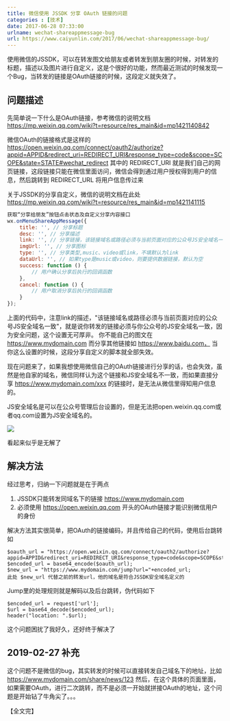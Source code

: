 ```yaml
---
title: 微信使用 JSSDK 分享 OAuth 链接的问题  
categories : [技术]  
date: 2017-06-28 07:33:00  
urlname: wechat-shareappmessage-bug  
url: https://www.caiyunlin.com/2017/06/wechat-shareappmessage-bug/
---
```


使用微信的JSSDK，可以在转发图文给朋友或者转发到朋友圈的时候，对转发的标题，描述以及图片进行自定义，这是个很好的功能，然而最近测试的时候发现一个Bug，当转发的链接是OAuth链接的时候，这段定义就失效了。

## 问题描述
先简单说一下什么是OAuth链接，参考微信的说明文档 https://mp.weixin.qq.com/wiki?t=resource/res_main&id=mp1421140842

微信OAuth的链接格式是这样的 https://open.weixin.qq.com/connect/oauth2/authorize?appid=APPID&redirect_uri=REDIRECT_URI&response_type=code&scope=SCOPE&state=STATE#wechat_redirect 其中的 REDIRECT_URI 就是我们自己的网页链接，这段链接只能在微信里面访问，微信会得到通过用户授权得到用户的信息，然后跳转到 REDIRECT_URL 将用户信息传过来


关于JSSDK的分享自定义，微信的说明文档在此处 https://mp.weixin.qq.com/wiki?t=resource/res_main&id=mp1421141115

``` javascript
获取“分享给朋友”按钮点击状态及自定义分享内容接口
wx.onMenuShareAppMessage({
    title: '', // 分享标题
    desc: '', // 分享描述
    link: '', // 分享链接，该链接域名或路径必须与当前页面对应的公众号JS安全域名一致
    imgUrl: '', // 分享图标
    type: '', // 分享类型,music、video或link，不填默认为link
    dataUrl: '', // 如果type是music或video，则要提供数据链接，默认为空
    success: function () { 
        // 用户确认分享后执行的回调函数
    },
    cancel: function () { 
        // 用户取消分享后执行的回调函数
    }
});
```

上面的代码中，注意link的描述，"该链接域名或路径必须与当前页面对应的公众号JS安全域名一致"，就是说你转发的链接必须与你公众号的JS安全域名一致，因为安全问题，这个设置无可厚非。 你不能自己的图文在 https://www.mydomain.com 而分享其他链接如 https://www.baidu.com， 当你这么设置的时候，这段分享自定义的脚本就全部失效。

现在问题来了，如果我想使用微信自己的OAuth链接进行分享的话，也会失效，虽然是他自家的域名，微信同样认为这个链接和JS安全域名不一致，而如果直接分享 https://www.mydomain.com/xxx 的链接时，是无法从微信里得知用户信息的。

JS安全域名是可以在公众号管理后台设置的，但是无法把open.weixin.qq.com或者qq.com设置为JS安全域名的。

<img src="https://www.caiyunlin.com/img/wechat-js-domain.png" />

看起来似乎是无解了

## 解决方法

经过思考，归纳一下问题就是在于两点
1. JSSDK只能转发同域名下的链接 https://www.mydomain.com
2. 必须使用 https://open.weixin.qq.com 开头的OAuth链接才能识别微信用户的身份

解决方法其实很简单，把OAuth的链接编码，并且传给自己的代码，使用后台跳转如
```
$oauth_url = "https://open.weixin.qq.com/connect/oauth2/authorize?appid=APPID&redirect_uri=REDIRECT_URI&response_type=code&scope=SCOPE&state=STATE#wechat_redirect";
$encoded_url = base64_encode($oauth_url);
$new_url = "https://www.mydomain.com/jump?url="+encoded_url;
此处 $new_url 代替之前的转发url，他的域名是符合JSSDK安全域名定义的
```
Jump里的处理规则就是解码以及后台跳转，伪代码如下
```
$encoded_url = request['url'];
$url = base64_decode($encoded_url);
header("location: ".$url);
```

这个问题困扰了我好久，还好终于解决了

## 2019-02-27 补充

这个问题不是微信的bug，其实转发的时候可以直接转发自己域名下的地址，比如 https://www.mydomain.com/share/news/123 然后，在这个具体的页面里面，如果需要OAuth，进行二次跳转，而不是必须一开始就拼接OAuth的地址，这个问题是开始钻了牛角尖了。。。

【全文完】